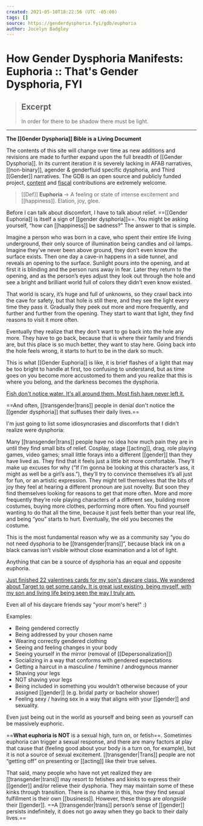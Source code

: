 ```yaml
---
created: 2021-05-10T18:22:56 (UTC -05:00)
tags: []
source: https://genderdysphoria.fyi/gdb/euphoria
author: Jocelyn Badgley
---
```


# How Gender Dysphoria Manifests: Euphoria :: That's Gender Dysphoria, FYI

> ## Excerpt
> In order for there to be shadow there must be light.

---
**The [[Gender Dysphoria]] Bible is a Living Document**

The contents of this site will change over time as new additions and revisions are made to further expand upon the full breadth of [[Gender Dysphoria]]. In its current iteration it is severely lacking in AFAB narratives, [[non-binary]], agender & genderfluid specific dysphoria, and Third [[Gender]] narratives. The GDB is an open source and publicly funded project, [content](https://github.com/GenderDysphoria/GenderDysphoria.fyi) and [fiscal](https://patreon.com/curvyandtrans) contributions are extremely welcome.

> [[Def]] **Euphoria** -> A feeling or state of intense excitement and [[happiness]]. Elation, joy, glee.

Before I can talk about discomfort, I have to talk about relief. ==[[Gender Euphoria]] is itself a sign of [[gender dysphoria]]==. You might be asking yourself, “how can [[happiness]] be sadness?” The answer to that is simple.

Imagine a person who was born in a cave, who spent their entire life living underground, their only source of illumination being candles and oil lamps. Imagine they’ve never been above ground, they don’t even know the surface exists. Then one day a cave-in happens in a side tunnel, and reveals an opening to the surface. Sunlight pours into the opening, and at first it is blinding and the person runs away in fear. Later they return to the opening, and as the person’s eyes adjust they look out through the hole and see a bright and brilliant world full of colors they didn’t even know existed.

That world is scary, it’s huge and full of unknowns, so they crawl back into the cave for safety, but that hole is still there, and they see the light every time they pass it. Gradually they peek out more and more frequently, and further and further from the opening. They start to want that light, they find reasons to visit it more often.

Eventually they realize that they don’t want to go back into the hole any more. They have to go back, because that is where their family and friends are, but this place is so much better, they want to stay here. Going back into the hole feels wrong, it starts to hurt to be in the dark so much.

This is what [[Gender Euphoria]] is like, it is brief flashes of a light that may be too bright to handle at first, too confusing to understand, but as time goes on you become more accustomed to them and you realize that this is where you belong, and the darkness becomes the dysphoria.

[Fish don't notice water. It's all around them. Most fish have never left it.
](https://twitter.com/NightlingBug/status/1215716433210105856)

==And often, [[transgender|trans]] people in denial don't notice the [[gender dysphoria]] that suffuses their daily lives.==

I'm just going to list some idiosyncrasies and discomforts that I didn't realize were dysphoria:

Many [[transgender|trans]] people have no idea how much pain they are in until they find small bits of relief. Cosplay, stage [[acting]], drag, role playing games, video games; small little forays into a different [[gender]] than they have lived as. They find that it feels just a little bit more comfortable. They’ll make up excuses for why (“If I’m gonna be looking at this character’s ass, it might as well be a girl’s ass.”), they’ll try to convince themselves it’s all just for fun, or an artistic expression. They might tell themselves that the bits of joy they feel at hearing a different pronoun are just novelty. But soon they find themselves looking for reasons to get that more often. More and more frequently they’re role playing characters of a different sex, building more costumes, buying more clothes, performing more often. You find yourself wanting to do that all the time, because it just feels better than your real life, and being “you” starts to hurt. Eventually, the old you becomes the costume.

This is the most fundamental reason why we as a community say “you do not need dysphoria to be [[transgender|trans]]”, because black ink on a black canvas isn’t visible without close examination and a lot of light.

Anything that can be a source of dysphoria has an equal and opposite euphoria.

[Just finished 22 valentines cards for my son's daycare class. We wandered about Target to get some candy. It is great just existing, being myself, with my son and living life being seen the way I truly am.
](https://twitter.com/ErinInTheMorn/status/1228141518386585607)

Even all of his daycare friends say "your mom's here!" :)

Examples:

-   Being gendered correctly
-   Being addressed by your chosen name
-   Wearing correctly gendered clothing
-   Seeing and feeling changes in your body
-   Seeing yourself in the mirror (removal of [[Depersonalization]])
-   Socializing in a way that conforms with gendered expectations
-   Getting a haircut in a masculine / feminine / androgynous manner
-   Shaving your legs
-   NOT shaving your legs
-   Being included in something you wouldn’t otherwise because of your assigned [[gender]] (e.g. bridal party or bachelor shower)
-   Feeling sexy / having sex in a way that aligns with your [[gender]] and sexuality.

Even just being out in the world as yourself and being seen as yourself can be massively euphoric.

==**What euphoria is NOT** is a sexual high, turn on, or fetish==. Sometimes euphoria can trigger a sexual response, and there are many factors at play that cause that (feeling good about your body is a turn on, for example), but it is not a source of sexual excitement. [[transgender|Trans]] people are not “getting off” on presenting or [[acting]] like their true selves.

That said, many people who have not yet realized they are [[transgender|trans]] may resort to fetishes and kinks to express their [[gender]] and/or relieve their dysphoria. They may maintain some of these kinks through transition. There is no shame in this, how they find sexual fulfillment is their own [[business]]. However, these things are _alongside_ their [[gender]]. ==A [[transgender|trans]] person’s sense of [[gender]] persists indefinitely, it does not go away when they go back to their daily lives.==
